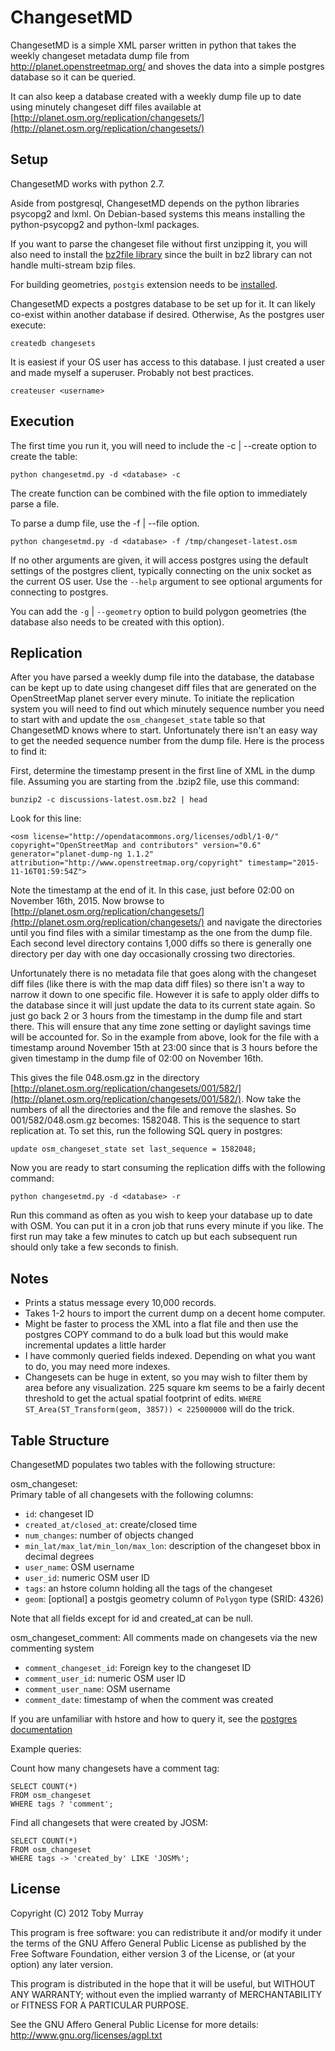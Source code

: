 ChangesetMD
=========

ChangesetMD is a simple XML parser written in python that takes the weekly changeset metadata dump file from http://planet.openstreetmap.org/ and shoves the data into a simple postgres database so it can be queried.

It can also keep a database created with a weekly dump file up to date using minutely changeset diff files available at [http://planet.osm.org/replication/changesets/](http://planet.osm.org/replication/changesets/)

Setup
------------

ChangesetMD works with python 2.7.

Aside from postgresql, ChangesetMD depends on the python libraries psycopg2 and lxml.
On Debian-based systems this means installing the python-psycopg2 and python-lxml packages.

If you want to parse the changeset file without first unzipping it, you will also need to install the [bz2file library](http://pypi.python.org/pypi/bz2file) since the built in bz2 library can not handle multi-stream bzip files.

For building geometries, ```postgis``` extension needs to be [installed](http://postgis.net/install).

ChangesetMD expects a postgres database to be set up for it. It can likely co-exist within another database if desired. Otherwise, As the postgres user execute:

    createdb changesets

It is easiest if your OS user has access to this database. I just created a user and made myself a superuser. Probably not best practices.

    createuser <username>


Execution
------------
The first time you run it, you will need to include the -c | --create option to create the table:

    python changesetmd.py -d <database> -c

The create function can be combined with the file option to immediately parse a file.

To parse a dump file, use the -f | --file option.

    python changesetmd.py -d <database> -f /tmp/changeset-latest.osm

If no other arguments are given, it will access postgres using the default settings of the postgres client, typically connecting on the unix socket as the current OS user. Use the ```--help``` argument to see optional arguments for connecting to postgres.

You can add the ```-g``` | ```--geometry``` option to build polygon geometries (the database also needs to be created with this option).

Replication
------------
After you have parsed a weekly dump file into the database, the database can be kept up to date using changeset diff files that are generated on the OpenStreetMap planet server every minute. To initiate the replication system you will need to find out which minutely sequence number you need to start with and update the ```osm_changeset_state``` table so that ChangesetMD knows where to start. Unfortunately there isn't an easy way to get the needed sequence number from the dump file. Here is the process to find it:

First, determine the timestamp present in the first line of XML in the dump file. Assuming you are starting from the .bzip2 file, use this command:

    bunzip2 -c discussions-latest.osm.bz2 | head

Look for this line:

    <osm license="http://opendatacommons.org/licenses/odbl/1-0/" copyright="OpenStreetMap and contributors" version="0.6" generator="planet-dump-ng 1.1.2" attribution="http://www.openstreetmap.org/copyright" timestamp="2015-11-16T01:59:54Z">

Note the timestamp at the end of it. In this case, just before 02:00 on November 16th, 2015. Now browse to [http://planet.osm.org/replication/changesets/](http://planet.osm.org/replication/changesets/) and navigate the directories until you find files with a similar timestamp as the one from the dump file. Each second level directory contains 1,000 diffs so there is generally one directory per day with one day occasionally crossing two directories.

Unfortunately there is no metadata file that goes along with the changeset diff files (like there is with the map data diff files) so there isn't a way to narrow it down to one specific file. However it is safe to apply older diffs to the database since it will just update the data to its current state again. So just go back 2 or 3 hours from the timestamp in the dump file and start there. This will ensure that any time zone setting or daylight savings time will be accounted for. So in the example from above, look for the file with a timestamp around November 15th at 23:00 since that is 3 hours before the given timestamp in the dump file of 02:00 on November 16th.

This gives the file 048.osm.gz in the directory [http://planet.osm.org/replication/changesets/001/582/](http://planet.osm.org/replication/changesets/001/582/). Now take the numbers of all the directories and the file and remove the slashes. So 001/582/048.osm.gz becomes: 1582048. This is the sequence to start replication at. To set this, run the following SQL query in postgres:

    update osm_changeset_state set last_sequence = 1582048;

Now you are ready to start consuming the replication diffs with the following command:

    python changesetmd.py -d <database> -r

Run this command as often as you wish to keep your database up to date with OSM. You can put it in a cron job that runs every minute if you like. The first run may take a few minutes to catch up but each subsequent run should only take a few seconds to finish.

Notes
------------
- Prints a status message every 10,000 records.
- Takes 1-2 hours to import the current dump on a decent home computer.
- Might be faster to process the XML into a flat file and then use the postgres COPY command to do a bulk load but this would make incremental updates a little harder
- I have commonly queried fields indexed. Depending on what you want to do, you may need more indexes.
- Changesets can be huge in extent, so you may wish to filter them by area before any visualization. 225 square km seems to be a fairly decent threshold to get the actual spatial footprint of edits. `WHERE ST_Area(ST_Transform(geom, 3857)) < 225000000` will do the trick.


Table Structure
------------
ChangesetMD populates two tables with the following structure:

osm\_changeset:  
Primary table of all changesets with the following columns:
- `id`: changeset ID
- `created_at/closed_at`: create/closed time 
- `num_changes`: number of objects changed
- `min_lat/max_lat/min_lon/max_lon`: description of the changeset bbox in decimal degrees
- `user_name`: OSM username
- `user_id`: numeric OSM user ID
- `tags`: an hstore column holding all the tags of the changeset
- `geom`: [optional] a postgis geometry column of `Polygon` type (SRID: 4326)

Note that all fields except for id and created\_at can be null.

osm\_changeset\_comment:
All comments made on changesets via the new commenting system
- `comment_changeset_id`: Foreign key to the changeset ID
- `comment_user_id`: numeric OSM user ID
- `comment_user_name`: OSM username
- `comment_date`: timestamp of when the comment was created

If you are unfamiliar with hstore and how to query it, see the [postgres documentation](http://www.postgresql.org/docs/9.2/static/hstore.html)

Example queries: 

Count how many changesets have a comment tag:

    SELECT COUNT(*)
    FROM osm_changeset
    WHERE tags ? 'comment';

Find all changesets that were created by JOSM:

    SELECT COUNT(*)
    FROM osm_changeset
    WHERE tags -> 'created_by' LIKE 'JOSM%';
   

License
------------
Copyright (C) 2012  Toby Murray

This program is free software: you can redistribute it and/or modify it under the terms of the GNU Affero General Public License as published by the Free Software Foundation, either version 3 of the License, or (at your option) any later version.

This program is distributed in the hope that it will be useful, but WITHOUT ANY WARRANTY; without even the implied warranty of MERCHANTABILITY or FITNESS FOR A PARTICULAR PURPOSE.  

See the GNU Affero General Public License for more details: http://www.gnu.org/licenses/agpl.txt
